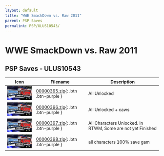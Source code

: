 ```yaml
---
layout: default
title: "WWE SmackDown vs. Raw 2011"
parent: PSP Saves
permalink: PSP/ULUS10543/
---
```

# WWE SmackDown vs. Raw 2011

## PSP Saves - ULUS10543

| Icon | Filename | Description |
|------|----------|-------------|
| ![WWE SmackDown vs. Raw 2011](ICON0.PNG) | [00000395.zip](00000395.zip){: .btn .btn-purple } | All Unlocked |
| ![WWE SmackDown vs. Raw 2011](ICON0.PNG) | [00000396.zip](00000396.zip){: .btn .btn-purple } | All Unlocked + caws |
| ![WWE SmackDown vs. Raw 2011](ICON0.PNG) | [00000397.zip](00000397.zip){: .btn .btn-purple } | All Characters Unlocked. In RTWM, Some are not yet Finished |
| ![WWE SmackDown vs. Raw 2011](ICON0.PNG) | [00000398.zip](00000398.zip){: .btn .btn-purple } | all characters 100% save gam |
